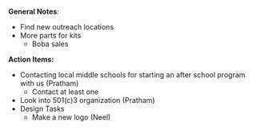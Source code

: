 **General Notes**:
- Find new outreach locations
- More parts for kits
	- Boba sales

**Action Items:**
-  Contacting local middle schools for starting an after school program with us (Pratham)
	-   Contact at least one
- Look into 501(c)3 organization (Pratham)
- Design Tasks
	- Make a new logo (Neel)
